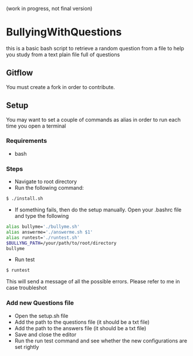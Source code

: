 (work in progress, not final version)

BullyingWithQuestions
======
this is a basic bash script to retrieve a random question from a file to help you study from a text plain file full of questions

## Gitflow

You must create a fork in order to contribute.

## Setup

You may want to set a couple of commands as alias in order to run each time you open a terminal

### Requirements

* bash

### Steps

* Navigate to root directory
* Run the following command:

```bash
$ ./install.sh
```
* If something fails, then do the setup manually. Open your .bashrc file and type the following
```bash
alias bullyme='./bullyme.sh' 
alias answerme='./answerme.sh $1'
alias runtest='./runtest.sh'
$BULLYNG_PATH=/your/path/to/root/directory
bullyme
```

* Run test
```bash
$ runtest
```
This will send a message of all the possible errors. Please refer to me in case troubleshot 

### Add new Questions file
* Open the setup.sh file
* Add the path to the questions file (it should be a txt file)
* Add the path to the answers file (it should be a txt file)
* Save and close the editor
* Run the run test command and see whether the new configurations are set rightly



